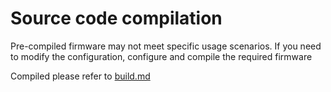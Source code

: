Source code compilation
========

Pre-compiled firmware may not meet specific usage scenarios. If you need to modify the configuration, configure and compile the required firmware


Compiled please refer to [build.md](https://github.com/sipeed/MaixPy/blob/master/build.md)



